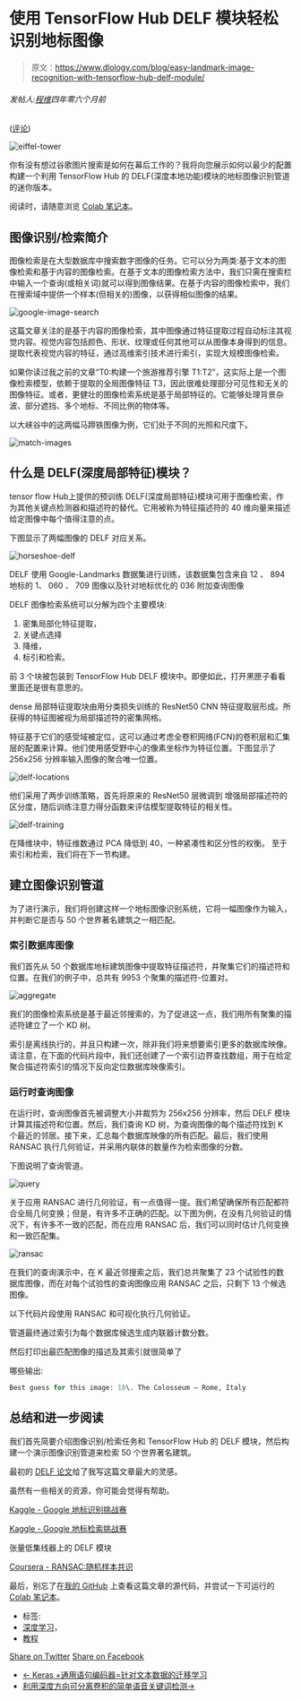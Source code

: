 # 使用 TensorFlow Hub DELF 模块轻松识别地标图像

> 原文：<https://www.dlology.com/blog/easy-landmark-image-recognition-with-tensorflow-hub-delf-module/>

###### 发帖人:[程维](/blog/author/Chengwei/)四年零六个月前

([评论](/blog/easy-landmark-image-recognition-with-tensorflow-hub-delf-module/#disqus_thread))

![eiffel-tower](img/c3056d30561525e628b605079b34eae9.png)

你有没有想过谷歌图片搜索是如何在幕后工作的？我将向您展示如何以最少的配置构建一个利用 TensorFlow Hub 的 DELF(深度本地功能)模块的地标图像识别管道的迷你版本。

阅读时，请随意浏览 [Colab 笔记本](https://drive.google.com/file/d/1d718D4tzhPkRd56z3-oasWkeuRW6IGKI/view?usp=sharing)。

## 图像识别/检索简介

图像检索是在大型数据库中搜索数字图像的任务。它可以分为两类:基于文本的图像检索和基于内容的图像检索。在基于文本的图像检索方法中，我们只需在搜索栏中输入一个查询(或相关词)就可以得到图像结果。在基于内容的图像检索中，我们在搜索域中提供一个样本(但相关的)图像，以获得相似图像的结果。

![google-image-search](img/c7491d407d76a90628c316a9d499a678.png)

这篇文章关注的是基于内容的图像检索，其中图像通过特征提取过程自动标注其视觉内容。视觉内容包括颜色、形状、纹理或任何其他可以从图像本身得到的信息。 提取代表视觉内容的特征，通过高维索引技术进行索引，实现大规模图像检索。

如果你读过我之前的文章“T0:构建一个旅游推荐引擎 T1:T2”，这实际上是一个图像检索模型，依赖于提取的全局图像特征 T3，因此很难处理部分可见性和无关的图像特征。或者，更健壮的图像检索系统是基于局部特征的。它能够处理背景杂波、部分遮挡、多个地标、不同比例的物体等。

以大峡谷中的这两幅马蹄铁图像为例，它们处于不同的光照和尺度下。

![match-images](img/854d5ae98fd0c291c81c1d3c1dd2d3eb.png)

## 什么是 DELF(深度局部特征)模块？

tensor flow Hub上提供的预训练 DELF(深度局部特征)模块可用于图像检索，作为其他关键点检测器和描述符的替代。它用被称为特征描述符的 40 维向量来描述给定图像中每个值得注意的点。

下图显示了两幅图像的 DELF 对应关系。

![horseshoe-delf](img/3827156aa060cad79934bf4971cd7e7f.png)

DELF 使用 Google-Landmarks 数据集进行训练，该数据集包含来自 12 、 894 地标的 1、 060 、 709 图像以及针对地标优化的 036 附加查询图像 

DELF 图像检索系统可以分解为四个主要模块:

1.  密集局部化特征提取，
2.  关键点选择
3.  降维，
4.  标引和检索。

前 3 个块被包装到 TensorFlow Hub DELF 模块中。即便如此，打开黑匣子看看里面还是很有意思的。

dense 局部特征提取块由用分类损失训练的 ResNet50 CNN 特征提取层形成。所获得的特征图被视为局部描述符的密集网格。

特征基于它们的感受域被定位，这可以通过考虑全卷积网络(FCN)的卷积层和汇集层的配置来计算。他们使用感受野中心的像素坐标作为特征位置。下图显示了 256x256 分辨率输入图像的聚合唯一位置。 

![delf-locations](img/d1ad24b8296ddf05be8064b4cccc2f2f.png)

他们采用了两步训练策略，首先将原来的 ResNet50 层微调到 增强局部描述符的区分度，随后训练注意力得分函数来评估模型提取特征的相关性。 

![delf-training](img/70ee6727b1be1e95bf867173f420d15a.png)

在降维块中，特征维数通过 PCA 降低到 40，一种紧凑性和区分性的权衡。 至于索引和检索，我们将在下一节构建。

## 建立图像识别管道

为了进行演示，我们将创建这样一个地标图像识别系统，它将一幅图像作为输入，并判断它是否与 50 个世界著名建筑之一相匹配。

### 索引数据库图像

我们首先从 50 个数据库地标建筑图像中提取特征描述符，并聚集它们的描述符和位置。在我们的例子中，总共有 9953 个聚集的描述符-位置对。

![aggregate](img/e00dd7d0e4509c5590a7c236c9a34d8d.png)

我们的图像检索系统是基于最近邻搜索的，为了促进这一点，我们用所有聚集的描述符建立了一个 KD 树。

索引是离线执行的，并且只构建一次，除非我们将来想要索引更多的数据库映像。请注意，在下面的代码片段中，我们还创建了一个索引边界查找数组，用于在给定聚合描述符索引的情况下反向定位数据库映像索引。

### 运行时查询图像

在运行时，查询图像首先被调整大小并裁剪为 256x256 分辨率，然后 DELF 模块计算其描述符和位置。然后，我们查询 KD 树，为查询图像的每个描述符找到 K 个最近的邻居。接下来，汇总每个数据库映像的所有匹配。最后，我们使用 RANSAC 执行几何验证，并采用内联体的数量作为检索图像的分数。

下图说明了查询管道。

![query](img/61f109b858ddd1b4458563746d7b00c9.png)

关于应用 RANSAC 进行几何验证，有一点值得一提。我们希望确保所有匹配都符合全局几何变换；但是，有许多不正确的匹配。以下图为例，在没有几何验证的情况下，有许多不一致的匹配，而在应用 RANSAC 后，我们可以同时估计几何变换和一致匹配集。

![ransac](img/7b02a9329cfc85d12d3603830feb0e1c.png)

在我们的查询演示中，在 K 最近邻搜索之后，我们总共聚集了 23 个试验性的数据库图像，而在对每个试验性的查询图像应用 RANSAC 之后，只剩下 13 个候选图像。

以下代码片段使用 RANSAC 和可视化执行几何验证。

管道最终通过索引为每个数据库候选生成内联器计数分数。

然后打印出最匹配图像的描述及其索引就很简单了

哪些输出:

```py
Best guess for this image: 18\. The Colosseum — Rome, Italy
```

## 总结和进一步阅读

我们首先简要介绍图像识别/检索任务和 TensorFlow Hub 的 DELF 模块，然后构建一个演示图像识别管道来检索 50 个世界著名建筑。

最初的 [DELF 论文](https://arxiv.org/abs/1612.06321)给了我写这篇文章最大的灵感。

虽然有一些相关的资源，你可能会觉得有帮助。

[Kaggle - Google 地标识别挑战赛](https://www.kaggle.com/c/landmark-recognition-challenge)

[Kaggle - Google 地标检索挑战赛](https://www.kaggle.com/c/landmark-retrieval-challenge)

张量低集线器上的 DELF 模块

[Coursera - RANSAC:随机样本共识](https://www.coursera.org/learn/robotics-perception/lecture/z0GWq/ransac-random-sample-consensus-i)

最后，别忘了在[我的 GitHub](https://github.com/Tony607/Landmark-Retrival) 上查看这篇文章的源代码，并尝试一下可运行的 [Colab 笔记本](https://drive.google.com/file/d/1d718D4tzhPkRd56z3-oasWkeuRW6IGKI/view?usp=sharing)。

*   标签:
*   [深度学习](/blog/tag/deep-learning/)，
*   [教程](/blog/tag/tutorial/)

[Share on Twitter](https://twitter.com/intent/tweet?url=https%3A//www.dlology.com/blog/easy-landmark-image-recognition-with-tensorflow-hub-delf-module/&text=Easy%20Landmark%20Image%20Recognition%20with%20TensorFlow%20Hub%20DELF%20Module) [Share on Facebook](https://www.facebook.com/sharer/sharer.php?u=https://www.dlology.com/blog/easy-landmark-image-recognition-with-tensorflow-hub-delf-module/)

*   [← Keras +通用语句编码器=针对文本数据的迁移学习](/blog/keras-meets-universal-sentence-encoder-transfer-learning-for-text-data/)
*   [利用深度方向可分离卷积的简单语音关键词检测→](/blog/simple-speech-keyword-detecting-with-depthwise-separable-convolutions/)